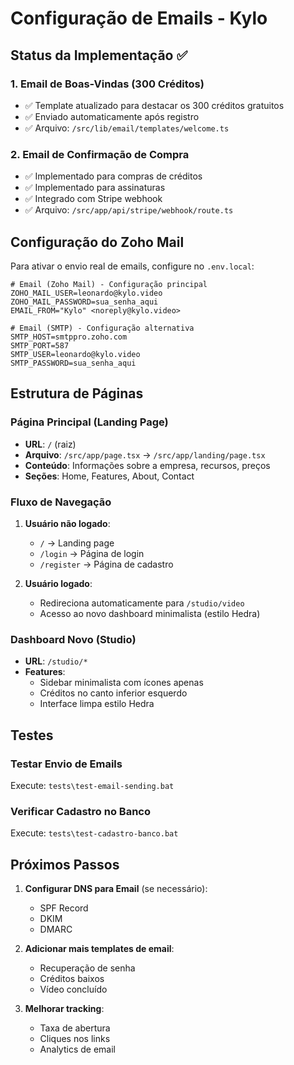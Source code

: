 # Configuração de Emails - Kylo

## Status da Implementação ✅

### 1. Email de Boas-Vindas (300 Créditos)
- ✅ Template atualizado para destacar os 300 créditos gratuitos
- ✅ Enviado automaticamente após registro
- ✅ Arquivo: `/src/lib/email/templates/welcome.ts`

### 2. Email de Confirmação de Compra
- ✅ Implementado para compras de créditos
- ✅ Implementado para assinaturas
- ✅ Integrado com Stripe webhook
- ✅ Arquivo: `/src/app/api/stripe/webhook/route.ts`

## Configuração do Zoho Mail

Para ativar o envio real de emails, configure no `.env.local`:

```env
# Email (Zoho Mail) - Configuração principal
ZOHO_MAIL_USER=leonardo@kylo.video
ZOHO_MAIL_PASSWORD=sua_senha_aqui
EMAIL_FROM="Kylo" <noreply@kylo.video>

# Email (SMTP) - Configuração alternativa
SMTP_HOST=smtppro.zoho.com
SMTP_PORT=587
SMTP_USER=leonardo@kylo.video
SMTP_PASSWORD=sua_senha_aqui
```

## Estrutura de Páginas

### Página Principal (Landing Page)
- **URL**: `/` (raiz)
- **Arquivo**: `/src/app/page.tsx` → `/src/app/landing/page.tsx`
- **Conteúdo**: Informações sobre a empresa, recursos, preços
- **Seções**: Home, Features, About, Contact

### Fluxo de Navegação
1. **Usuário não logado**: 
   - `/` → Landing page
   - `/login` → Página de login
   - `/register` → Página de cadastro

2. **Usuário logado**:
   - Redireciona automaticamente para `/studio/video`
   - Acesso ao novo dashboard minimalista (estilo Hedra)

### Dashboard Novo (Studio)
- **URL**: `/studio/*`
- **Features**:
  - Sidebar minimalista com ícones apenas
  - Créditos no canto inferior esquerdo
  - Interface limpa estilo Hedra

## Testes

### Testar Envio de Emails
Execute: `tests\test-email-sending.bat`

### Verificar Cadastro no Banco
Execute: `tests\test-cadastro-banco.bat`

## Próximos Passos

1. **Configurar DNS para Email** (se necessário):
   - SPF Record
   - DKIM
   - DMARC

2. **Adicionar mais templates de email**:
   - Recuperação de senha
   - Créditos baixos
   - Vídeo concluído

3. **Melhorar tracking**:
   - Taxa de abertura
   - Cliques nos links
   - Analytics de email